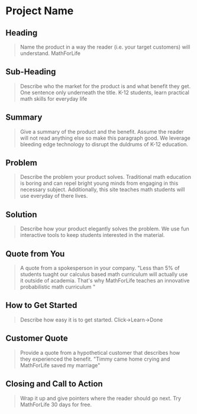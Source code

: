 # Project Name #

<!-- 
> This material was originally posted [here](http://www.quora.com/What-is-Amazons-approach-to-product-development-and-product-management). It is reproduced here for posterities sake.

There is an approach called "working backwards" that is widely used at Amazon. They work backwards from the customer, rather than starting with an idea for a product and trying to bolt customers onto it. While working backwards can be applied to any specific product decision, using this approach is especially important when developing new products or features.

For new initiatives a product manager typically starts by writing an internal press release announcing the finished product. The target audience for the press release is the new/updated product's customers, which can be retail customers or internal users of a tool or technology. Internal press releases are centered around the customer problem, how current solutions (internal or external) fail, and how the new product will blow away existing solutions.

If the benefits listed don't sound very interesting or exciting to customers, then perhaps they're not (and shouldn't be built). Instead, the product manager should keep iterating on the press release until they've come up with benefits that actually sound like benefits. Iterating on a press release is a lot less expensive than iterating on the product itself (and quicker!).

If the press release is more than a page and a half, it is probably too long. Keep it simple. 3-4 sentences for most paragraphs. Cut out the fat. Don't make it into a spec. You can accompany the press release with a FAQ that answers all of the other business or execution questions so the press release can stay focused on what the customer gets. My rule of thumb is that if the press release is hard to write, then the product is probably going to suck. Keep working at it until the outline for each paragraph flows. 

Oh, and I also like to write press-releases in what I call "Oprah-speak" for mainstream consumer products. Imagine you're sitting on Oprah's couch and have just explained the product to her, and then you listen as she explains it to her audience. That's "Oprah-speak", not "Geek-speak".

Once the project moves into development, the press release can be used as a touchstone; a guiding light. The product team can ask themselves, "Are we building what is in the press release?" If they find they're spending time building things that aren't in the press release (overbuilding), they need to ask themselves why. This keeps product development focused on achieving the customer benefits and not building extraneous stuff that takes longer to build, takes resources to maintain, and doesn't provide real customer benefit (at least not enough to warrant inclusion in the press release).
 -->
 
## Heading ##
  > Name the product in a way the reader (i.e. your target customers) will understand.
 MathForLife
## Sub-Heading ##
  > Describe who the market for the product is and what benefit they get. One sentence only underneath the title.
 K-12 students, learn practical math skills for everyday life
## Summary ##
  > Give a summary of the product and the benefit. Assume the reader will not read anything else so make this paragraph good.
  We leverage bleeding edge technology to disrupt the duldrums of K-12 education.
## Problem ##
  > Describe the problem your product solves.
  Traditional math education is boring and can repel bright young minds from engaging in this necessary subject.
  Additionally, this site teaches math students will use everyday of there lives.

## Solution ##
  > Describe how your product elegantly solves the problem.
  We use fun interactive tools to keep students interested in the material.

## Quote from You ##
  > A quote from a spokesperson in your company.
  "Less than 5% of students tuaght our calculus based math curriculum will actually use it outside of academia.  That's why MathForLife teaches an innovative probabilistic math curriculum "

## How to Get Started ##
  > Describe how easy it is to get started.
  Click->Learn->Done

## Customer Quote ##
  > Provide a quote from a hypothetical customer that describes how they experienced the benefit.
  "Timmy came home crying and MathForLife saved my marriage"

## Closing and Call to Action ##
  > Wrap it up and give pointers where the reader should go next.
  Try MathForLife 30 days for free.
